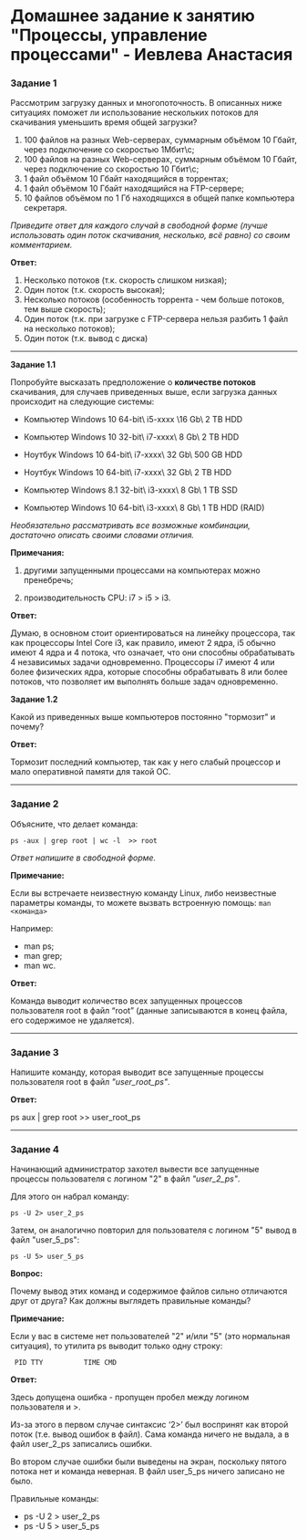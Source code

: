 # Домашнее задание к занятию "Процессы, управление процессами" - Иевлева Анастасия

### Задание 1

Рассмотрим загрузку данных и многопоточность. В описанных ниже ситуациях поможет ли использование нескольких потоков для скачивания уменьшить время общей загрузки?

1. 100 файлов на разных Web-серверах, суммарным объёмом 10 Гбайт, через подключение со скоростью 1Мбит\с;
2. 100 файлов на разных Web-серверах, суммарным объёмом 10 Гбайт, через подключение со скоростью 10 Гбит\с;
3. 1 файл объёмом 10 Гбайт находящийся в торрентах;
4. 1 файл объёмом 10 Гбайт находящийся на FTP-сервере;
5. 10 файлов объёмом по 1 Гб находящихся в общей папке компьютера секретаря.

*Приведите ответ для каждого случай в свободной форме (лучше использовать один поток скачивания, несколько, всё равно) со своим комментарием.*

**Ответ:**

1. Несколько потоков  (т.к. скорость слишком низкая);
2. Один поток (т.к. скорость высокая);
3. Несколько потоков (особенность торрента - чем больше потоков, тем выше скорость);
4. Один поток (т.к. при загрузке с FTP-сервера нельзя разбить 1 файл на несколько потоков);
5. Один поток (т.к. вывод с диска)

---

**Задание 1.1**

Попробуйте высказать предположение о **количестве потоков** скачивания, для случаев приведенных выше, если загрузка данных происходит на следующие системы:

- Компьютер Windows 10 64-bit\ i5-xxxx \16 Gb\ 2 TB HDD
- Компьютер Windows 10 32-bit\ i7-xxxx\ 8 Gb\ 2 TB HDD
- Ноутбук Windows 10 64-bit\ i7-xxxx\ 32 Gb\ 500 GB HDD
- Ноутбук Windows 10 64-bit\ i7-xxxx\ 32 Gb\ 2 TB HDD

- Компьютер Windows 8.1 32-bit\ i3-xxxx\ 8 Gb\ 1 TB SSD

- Компьютер Windows 10 64-bit\ i3-xxxx\ 8 Gb\ 1 TB HDD (RAID)

*Необязательно рассматривать все возможные комбинации, достаточно описать своими словами отличия.*

**Примечания:**

1) другими запущенными процессами на компьютерах можно пренебречь;

2) производительность CPU: i7 > i5 > i3.

**Ответ:**

Думаю, в основном стоит ориентироваться на линейку процессора, так как процессоры Intel Core i3, как правило, имеют 2 ядра, i5 обычно имеют 4 ядра и 4 потока, что означает, что они способны обрабатывать 4 независимых задачи одновременно. Процессоры  i7 имеют 4 или более физических ядра, которые способны обрабатывать 8 или более потоков, что позволяет им выполнять больше задач одновременно. 

**Задание 1.2**

Какой из приведенных выше компьютеров постоянно "тормозит" и почему?

**Ответ:**

Тормозит последний компьютер, так как у него слабый процессор и мало оперативной памяти для такой ОС.

---

### Задание 2

Объясните, что делает команда:

`ps -aux | grep root | wc -l  >> root`

*Ответ напишите в свободной форме.*

**Примечание:**

Если вы встречаете неизвестную команду Linux, либо неизвестные параметры команды, то можете вызвать встроенную помощь:
`man <команда>`

Например:

- man ps;
- man grep;
- man wc.

**Ответ:**

Команда выводит количество всех запущенных процессов пользователя root в файл “root” (данные записываются в конец файла, его содержимое не удаляется).

---

### Задание 3

Напишите команду, которая выводит все запущенные процессы пользователя root в файл *"user_root_ps"*.

**Ответ:**

ps aux | grep root >> user_root_ps

---

### Задание 4

Начинающий администратор захотел вывести все запущенные процессы пользователя с логином "2" в файл *"user_2_ps"*.

Для этого он набрал команду:

`ps -U 2> user_2_ps`

Затем, он аналогично повторил для пользователя с логином "5" вывод в файл "user_5_ps":

`ps -U 5> user_5_ps`

**Вопрос:** 

Почему вывод этих команд и содержимое файлов сильно отличаются друг от друга?  Как должны выглядеть правильные команды?

**Примечание:**

Если у вас в системе нет пользователей "2" и/или "5" (это нормальная ситуация), то утилита ps выводит только одну строку:

`  PID TTY          TIME CMD      `

**Ответ:**

Здесь допущена ошибка - пропущен пробел между логином пользователя и >. 

Из-за этого в первом случае синтаксис ‘2>’ был воспринят как второй поток (т.е. вывод ошибок в файл). Сама команда ничего не выдала, а в файл user_2_ps записались ошибки. 

Во втором случае ошибки были выведены на экран, поскольку пятого потока нет и команда неверная. В файл user_5_ps ничего записано не было.

Правильные команды:

- ps -U 2 > user_2_ps
- ps -U 5 > user_5_ps

